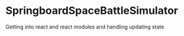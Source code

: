 # SpringboardSpaceBattleSimulator
Getting into react and react modules and handling updating state 

